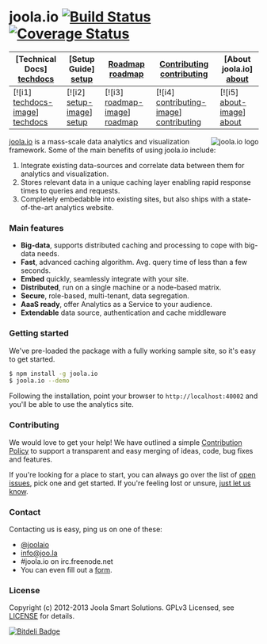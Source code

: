 # joola.io [![Build Status][3]][4] [![Coverage Status][1]][2] 

| **[Technical Docs] [techdocs]**     | **[Setup Guide] [setup]**     | **[Roadmap] [roadmap]**           | **[Contributing] [contributing]**           | **[About joola.io] [about]**     |
|-------------------------------------|-------------------------------|-----------------------------------|---------------------------------------------|-------------------------------------|
| [![i1] [techdocs-image]] [techdocs] | [![i2] [setup-image]] [setup] | [![i3] [roadmap-image]] [roadmap] | [![i4] [contributing-image]] [contributing] | [![i5] [about-image]] [about] |


<img src="http://i.imgur.com/Kx6l8s3.png" alt="joola.io logo" title="joola.io" align="right" />

[joola.io][22] is a mass-scale data analytics and visualization framework. Some of the main benefits of using joola.io include:

1. Integrate existing data-sources and correlate data between them for analytics and visualization.
2. Stores relevant data in a unique caching layer enabling rapid response times to queries and requests.
3. Completely embedabble into existing sites, but also ships with a state-of-the-art analytics website.

### Main features

- **Big-data**, supports distributed caching and processing to cope with big-data needs.
- **Fast**, advanced caching algorithm. Avg. query time of less than a few seconds.
- **Embed** quickly, seamlessly integrate with your site.
- **Distributed**, run on a single machine or a node-based matrix.
- **Secure**, role-based, multi-tenant, data segregation.
- **AaaS ready**, offer Analytics as a Service to your audience.
- **Extendable** data source, authentication and cache middleware

### Getting started
We've pre-loaded the package with a fully working sample site, so it's easy to get started.

```bash
$ npm install -g joola.io
$ joola.io --demo
```

Following the installation, point your browser to `http://localhost:40002` and you'll be able to use the analytics site.

### Contributing
We would love to get your help! We have outlined a simple [Contribution Policy][18] to support a transparent and easy merging
of ideas, code, bug fixes and features.

If you're looking for a place to start, you can always go over the list of [open issues][17], pick one and get started.
If you're feeling lost or unsure, [just let us know](#Contact).

### Contact
Contacting us is easy, ping us on one of these:

- [@joolaio][19]
- [info@joo.la][20]
- #joola.io on irc.freenode.net
- You can even fill out a [form][21].

### License
Copyright (c) 2012-2013 Joola Smart Solutions. GPLv3 Licensed, see [LICENSE][24] for details.


[1]: https://coveralls.io/repos/joola/joola.io/badge.png
[2]: https://coveralls.io/r/joola/joola.io
[3]: https://travis-ci.org/joola/joola.io.png?branch=master
[4]: https://travis-ci.org/joola/joola.io?branch=master
[5]: https://david-dm.org/joola/joola.io.png
[6]: https://david-dm.org/joola/joola.io
[7]: https://david-dm.org/joola/joola.io/dev-status.png
[8]: https://david-dm.org/joola/joola.io#info=devDependencies
[9]: https://github.com/joola/joola.io.engine
[10]: https://github.com/joola/joola.io.analytics
[11]: https://github.com/joola/joola.io.sdk
[12]: https://github.com/joola/joola.io.config
[13]: https://github.com/joola/joola.io.logger
[14]: https://github.com/joola/joola.io
[15]: http://nodejs.org
[16]: http://serverfault.com/
[17]: http://https://joolatech.atlassian.net/browse/JARVIS
[18]: https://github.com/joola/joola.io/blob/master/CONTRIBUTING.md
[19]: http://twitter.com/joolaio
[20]: mailto://info@joo.la
[21]: http://joo.la/#contact
[22]: http://joola.io/
[23]: http://ci.joo.la
[24]: https://github.com/joola/joola.io/blob/master/LICENSE.md
[25]: https://joolatech.atlassian.net/wiki/display/JAD/Welcome
[26]: https://joolatech.atlassian.net/wiki/display/JAD/Getting+Started
[27]: https://joolatech.atlassian.net/wiki/display/JAD/Installing+joola.io
[28]: https://joolatech.atlassian.net/wiki/display/JAD/Developers
[29]: https://joolatech.atlassian.net/wiki/display/JAD/Developers/Coding+Guidelines

[architecture-doc]: https://github.com/joola/joola.io/wiki/Technical-architecture
[talk-to-us]: https://github.com/joola/joola.io/wiki/Talk-to-us

[about-image]: https://github.com/joola/joola.io/wiki/images/help.png
[techdocs-image]: https://github.com/joola/joola.io/wiki/images/techdocs.png
[setup-image]: https://github.com/joola/joola.io/wiki/images/setup.png
[roadmap-image]: https://github.com/joola/joola.io/wiki/images/roadmap.png
[contributing-image]: https://github.com/joola/joola.io/wiki/images/contributing.png

[about]: https://github.com/joola/joola.io/wiki/joola.io-overview
[techdocs]: https://github.com/joola/joola.io/wiki/Technical-documentation
[setup]: https://github.com/joola/joola.io/wiki/Setting-up-joola.io
[roadmap]: https://github.com/joola/joola.io/wiki/Product-roadmap
[contributing]: https://github.com/joola/joola.io/wiki/Contributing


[![Bitdeli Badge](https://d2weczhvl823v0.cloudfront.net/joola/joola.io/trend.png)](https://bitdeli.com/free "Bitdeli Badge")
